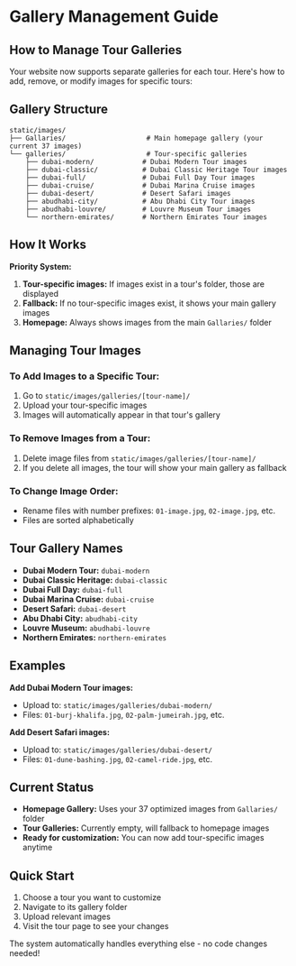 # Gallery Management Guide

## How to Manage Tour Galleries

Your website now supports separate galleries for each tour. Here's how to add, remove, or modify images for specific tours:

## Gallery Structure

```
static/images/
├── Gallaries/                    # Main homepage gallery (your current 37 images)
└── galleries/                    # Tour-specific galleries
    ├── dubai-modern/            # Dubai Modern Tour images
    ├── dubai-classic/           # Dubai Classic Heritage Tour images  
    ├── dubai-full/              # Dubai Full Day Tour images
    ├── dubai-cruise/            # Dubai Marina Cruise images
    ├── dubai-desert/            # Desert Safari images
    ├── abudhabi-city/           # Abu Dhabi City Tour images
    ├── abudhabi-louvre/         # Louvre Museum Tour images
    └── northern-emirates/       # Northern Emirates Tour images
```

## How It Works

**Priority System:**
1. **Tour-specific images:** If images exist in a tour's folder, those are displayed
2. **Fallback:** If no tour-specific images exist, it shows your main gallery images
3. **Homepage:** Always shows images from the main `Gallaries/` folder

## Managing Tour Images

### To Add Images to a Specific Tour:
1. Go to `static/images/galleries/[tour-name]/`
2. Upload your tour-specific images
3. Images will automatically appear in that tour's gallery

### To Remove Images from a Tour:
1. Delete image files from `static/images/galleries/[tour-name]/`
2. If you delete all images, the tour will show your main gallery as fallback

### To Change Image Order:
- Rename files with number prefixes: `01-image.jpg`, `02-image.jpg`, etc.
- Files are sorted alphabetically

## Tour Gallery Names

- **Dubai Modern Tour:** `dubai-modern`
- **Dubai Classic Heritage:** `dubai-classic`  
- **Dubai Full Day:** `dubai-full`
- **Dubai Marina Cruise:** `dubai-cruise`
- **Desert Safari:** `dubai-desert`
- **Abu Dhabi City:** `abudhabi-city`
- **Louvre Museum:** `abudhabi-louvre`
- **Northern Emirates:** `northern-emirates`

## Examples

**Add Dubai Modern Tour images:**
- Upload to: `static/images/galleries/dubai-modern/`
- Files: `01-burj-khalifa.jpg`, `02-palm-jumeirah.jpg`, etc.

**Add Desert Safari images:**
- Upload to: `static/images/galleries/dubai-desert/`
- Files: `01-dune-bashing.jpg`, `02-camel-ride.jpg`, etc.

## Current Status

- **Homepage Gallery:** Uses your 37 optimized images from `Gallaries/` folder
- **Tour Galleries:** Currently empty, will fallback to homepage images
- **Ready for customization:** You can now add tour-specific images anytime

## Quick Start

1. Choose a tour you want to customize
2. Navigate to its gallery folder
3. Upload relevant images
4. Visit the tour page to see your changes

The system automatically handles everything else - no code changes needed!
